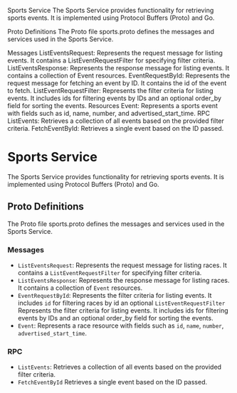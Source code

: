 Sports Service
The Sports Service provides functionality for retrieving sports events. It is implemented using Protocol Buffers (Proto) and Go.

Proto Definitions
The Proto file sports.proto defines the messages and services used in the Sports Service.

Messages
ListEventsRequest: Represents the request message for listing events. It contains a ListEventRequestFilter for specifying filter criteria.
ListEventsResponse: Represents the response message for listing events. It contains a collection of Event resources.
EventRequestById: Represents the request message for fetching an event by ID. It contains the id of the event to fetch.
ListEventRequestFilter: Represents the filter criteria for listing events. It includes ids for filtering events by IDs and an optional order_by field for sorting the events.
Resources
Event: Represents a sports event with fields such as id, name, number, and advertised_start_time.
RPC
ListEvents: Retrieves a collection of all events based on the provided filter criteria.
FetchEventById: Retrieves a single event based on the ID passed.

# Sports Service

The Sports Service provides functionality for retrieving sports events. It is implemented using Protocol Buffers (Proto) and Go.

## Proto Definitions

The Proto file sports.proto defines the messages and services used in the Sports Service.

### Messages

- `ListEventsRequest`: Represents the request message for listing races. It contains a `ListEventRequestFilter` for specifying filter criteria.
- `ListEventsResponse`: Represents the response message for listing races. It contains a collection of `Event` resources.
- `EventRequestById`: Represents the filter criteria for listing events. It includes `id` for filtering races by id an optional `ListEventRequestFilter` Represents the filter criteria for listing events. It includes ids for filtering events by IDs and an optional order_by field for sorting the events.
- `Event`: Represents a race resource with fields such as `id`, `name`, `number`, `advertised_start_time`.

### RPC

- `ListEvents`: Retrieves a collection of all events based on the provided filter criteria.
- `FetchEventById` Retrieves a single event based on the ID passed.